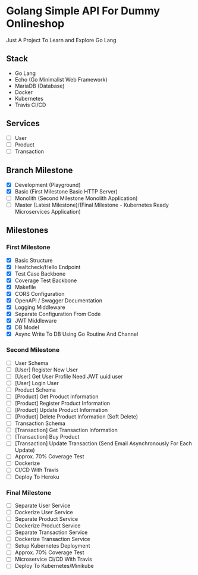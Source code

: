 # Golang Simple API For Dummy Onlineshop
Just A Project To Learn and Explore Go Lang

## Stack
- Go Lang
- Echo (Go Minimalist Web Framework)
- MariaDB (Database)
- Docker
- Kubernetes
- Travis CI/CD

## Services
- [ ] User
- [ ] Product
- [ ] Transaction

## Branch Milestone
- [x] Development (Playground)
- [x] Basic (First Milestone Basic HTTP Server)
- [ ] Monolith (Second Milestone Monolith Application)
- [ ] Master (Latest Milestone)/(Final Milestone - Kubernetes Ready Microservices Application)

## Milestones
### First Milestone
- [x] Basic Structure
- [x] Healtcheck/Hello Endpoint
- [x] Test Case Backbone
- [x] Coverage Test Backbone
- [x] Makefile
- [x] CORS Configuration
- [x] OpenAPI / Swagger Documentation
- [x] Logging Middleware
- [x] Separate Configuration From Code
- [x] JWT Middleware
- [x] DB Model
- [x] Async Write To DB Using Go Routine And Channel
### Second Milestone
- [ ] User Schema
- [ ] [User] Register New User
- [ ] [User] Get User Profile Need JWT uuid user
- [ ] [User] Login User
- [ ] Product Schema
- [ ] [Product] Get Product Information
- [ ] [Product] Register Product Information
- [ ] [Product] Update Product Information
- [ ] [Product] Delete Product Information (Soft Delete)
- [ ] Transaction Schema
- [ ] [Transaction] Get Transaction Information
- [ ] [Transaction] Buy Product
- [ ] [Transaction] Update Transaction (Send Email Asynchronously For Each Update)
- [ ] Approx. 70% Coverage Test
- [ ] Dockerize
- [ ] CI/CD With Travis
- [ ] Deploy To Heroku
### Final Milestone
- [ ] Separate User Service
- [ ] Dockerize User Service
- [ ] Separate Product Service
- [ ] Dockerize Product Service
- [ ] Separate Transaction Service
- [ ] Dockerize Transaction Service
- [ ] Setup Kubernetes Deployment
- [ ] Approx. 70% Coverage Test
- [ ] Microservice CI/CD With Travis
- [ ] Deploy To Kubernetes/Minikube 
